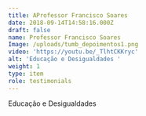 ```yaml
---
title: AProfessor Francisco Soares
date: 2018-09-14T14:58:16.000Z
draft: false
name: Professor Francisco Soares
Image: /uploads/tumb_depoimentos1.png
video: 'https://youtu.be/_TlhtCKKryc'
alt: 'Educação e Desigualdades '
weight: 1
type: item
role: testimonials
---
```

Educação e Desigualdades
